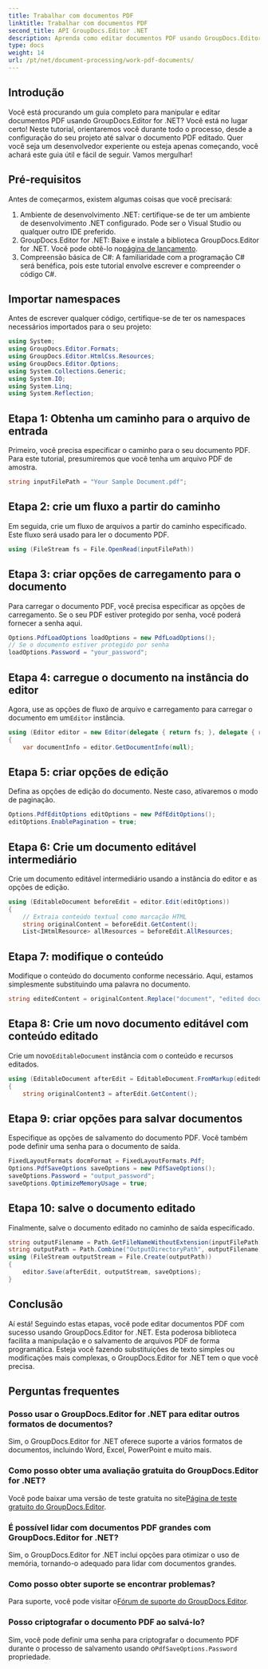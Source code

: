 ```yaml
---
title: Trabalhar com documentos PDF
linktitle: Trabalhar com documentos PDF
second_title: API GroupDocs.Editor .NET
description: Aprenda como editar documentos PDF usando GroupDocs.Editor for .NET com este tutorial. Modifique conteúdo, lide com arquivos grandes e salve suas edições com segurança.
type: docs
weight: 14
url: /pt/net/document-processing/work-pdf-documents/
---
```

## Introdução
Você está procurando um guia completo para manipular e editar documentos PDF usando GroupDocs.Editor for .NET? Você está no lugar certo! Neste tutorial, orientaremos você durante todo o processo, desde a configuração do seu projeto até salvar o documento PDF editado. Quer você seja um desenvolvedor experiente ou esteja apenas começando, você achará este guia útil e fácil de seguir. Vamos mergulhar!
## Pré-requisitos
Antes de começarmos, existem algumas coisas que você precisará:
1. Ambiente de desenvolvimento .NET: certifique-se de ter um ambiente de desenvolvimento .NET configurado. Pode ser o Visual Studio ou qualquer outro IDE preferido.
2. GroupDocs.Editor for .NET: Baixe e instale a biblioteca GroupDocs.Editor for .NET. Você pode obtê-lo no[página de lançamento](https://releases.groupdocs.com/editor/net/).
3. Compreensão básica de C#: A familiaridade com a programação C# será benéfica, pois este tutorial envolve escrever e compreender o código C#.
## Importar namespaces
Antes de escrever qualquer código, certifique-se de ter os namespaces necessários importados para o seu projeto:
```csharp
using System;
using GroupDocs.Editor.Formats;
using GroupDocs.Editor.HtmlCss.Resources;
using GroupDocs.Editor.Options;
using System.Collections.Generic;
using System.IO;
using System.Linq;
using System.Reflection;
```
## Etapa 1: Obtenha um caminho para o arquivo de entrada
Primeiro, você precisa especificar o caminho para o seu documento PDF. Para este tutorial, presumiremos que você tenha um arquivo PDF de amostra.
```csharp
string inputFilePath = "Your Sample Document.pdf";
```
## Etapa 2: crie um fluxo a partir do caminho
Em seguida, crie um fluxo de arquivos a partir do caminho especificado. Este fluxo será usado para ler o documento PDF.
```csharp
using (FileStream fs = File.OpenRead(inputFilePath))
```
## Etapa 3: criar opções de carregamento para o documento
Para carregar o documento PDF, você precisa especificar as opções de carregamento. Se o seu PDF estiver protegido por senha, você poderá fornecer a senha aqui.
```csharp
Options.PdfLoadOptions loadOptions = new PdfLoadOptions();
// Se o documento estiver protegido por senha
loadOptions.Password = "your_password";
```
## Etapa 4: carregue o documento na instância do editor
Agora, use as opções de fluxo de arquivo e carregamento para carregar o documento em um`Editor` instância.
```csharp
using (Editor editor = new Editor(delegate { return fs; }, delegate { return loadOptions; }))
{
    var documentInfo = editor.GetDocumentInfo(null);
```
## Etapa 5: criar opções de edição
Defina as opções de edição do documento. Neste caso, ativaremos o modo de paginação.
```csharp
Options.PdfEditOptions editOptions = new PdfEditOptions();
editOptions.EnablePagination = true;
```
## Etapa 6: Crie um documento editável intermediário
Crie um documento editável intermediário usando a instância do editor e as opções de edição.
```csharp
using (EditableDocument beforeEdit = editor.Edit(editOptions))
{
    // Extraia conteúdo textual como marcação HTML
    string originalContent = beforeEdit.GetContent();
    List<IHtmlResource> allResources = beforeEdit.AllResources;
```
## Etapa 7: modifique o conteúdo
Modifique o conteúdo do documento conforme necessário. Aqui, estamos simplesmente substituindo uma palavra no documento.
```csharp
string editedContent = originalContent.Replace("document", "edited document");
```
## Etapa 8: Crie um novo documento editável com conteúdo editado
 Crie um novo`EditableDocument` instância com o conteúdo e recursos editados.
```csharp
using (EditableDocument afterEdit = EditableDocument.FromMarkup(editedContent, allResources))
{
    string originalContent3 = afterEdit.GetContent();
```
## Etapa 9: criar opções para salvar documentos
Especifique as opções de salvamento do documento PDF. Você também pode definir uma senha para o documento de saída.
```csharp
FixedLayoutFormats docmFormat = FixedLayoutFormats.Pdf;
Options.PdfSaveOptions saveOptions = new PdfSaveOptions();
saveOptions.Password = "output_password";
saveOptions.OptimizeMemoryUsage = true;
```
## Etapa 10: salve o documento editado
Finalmente, salve o documento editado no caminho de saída especificado.
```csharp
string outputFilename = Path.GetFileNameWithoutExtension(inputFilePath) + "." + docmFormat.Extension;
string outputPath = Path.Combine("OutputDirectoryPath", outputFilename);
using (FileStream outputStream = File.Create(outputPath))
{
    editor.Save(afterEdit, outputStream, saveOptions);
}
```

## Conclusão
Aí está! Seguindo estas etapas, você pode editar documentos PDF com sucesso usando GroupDocs.Editor for .NET. Esta poderosa biblioteca facilita a manipulação e o salvamento de arquivos PDF de forma programática. Esteja você fazendo substituições de texto simples ou modificações mais complexas, o GroupDocs.Editor for .NET tem o que você precisa.
## Perguntas frequentes
### Posso usar o GroupDocs.Editor for .NET para editar outros formatos de documentos?
Sim, o GroupDocs.Editor for .NET oferece suporte a vários formatos de documentos, incluindo Word, Excel, PowerPoint e muito mais.
### Como posso obter uma avaliação gratuita do GroupDocs.Editor for .NET?
 Você pode baixar uma versão de teste gratuita no site[Página de teste gratuito do GroupDocs.Editor](https://releases.groupdocs.com/).
### É possível lidar com documentos PDF grandes com GroupDocs.Editor for .NET?
Sim, o GroupDocs.Editor for .NET inclui opções para otimizar o uso de memória, tornando-o adequado para lidar com documentos grandes.
### Como posso obter suporte se encontrar problemas?
 Para suporte, você pode visitar o[Fórum de suporte do GroupDocs.Editor](https://forum.groupdocs.com/c/editor/20).
### Posso criptografar o documento PDF ao salvá-lo?
Sim, você pode definir uma senha para criptografar o documento PDF durante o processo de salvamento usando o`PdfSaveOptions.Password` propriedade.